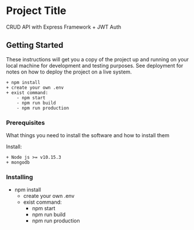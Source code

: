 # Project Title

CRUD API with Express Framework + JWT Auth


## Getting Started

These instructions will get you a copy of the project up and running on your local machine for development and testing purposes. See deployment for notes on how to deploy the project on a live system.

    + npm install
    + create your own .env 
    + exist command:
        - npm start
        - npm run build
        - npm run production

### Prerequisites

What things you need to install the software and how to install them

Install:
    
    + Node js >= v10.15.3
    + mongodb

### Installing

+ npm install
    + create your own .env 
    + exist command:
        - npm start
        - npm run build
        - npm run production

<!-- ## Running the tests

Explain how to run the automated tests for this system -->
<!-- 
### Break down into end to end tests

Explain what these tests test and why

```
Give an example
``` -->

<!-- ### And coding style tests

Explain what these tests test and why

```
Give an example
``` -->

<!-- ## Deployment

Add additional notes about how to deploy this on a live system

## Built With

* [Dropwizard](http://www.dropwizard.io/1.0.2/docs/) - The web framework used
* [Maven](https://maven.apache.org/) - Dependency Management
* [ROME](https://rometools.github.io/rome/) - Used to generate RSS Feeds -->

<!-- ## Contributing

Please read [CONTRIBUTING.md](https://gist.github.com/PurpleBooth/b24679402957c63ec426) for details on our code of conduct, and the process for submitting pull requests to us.

## Versioning

We use [SemVer](http://semver.org/) for versioning. For the versions available, see the [tags on this repository](https://github.com/your/project/tags). 

## Authors

* **Billie Thompson** - *Initial work* - [PurpleBooth](https://github.com/PurpleBooth)

See also the list of [contributors](https://github.com/your/project/contributors) who participated in this project.

## License

This project is licensed under the MIT License - see the [LICENSE.md](LICENSE.md) file for details

## Acknowledgments

* Hat tip to anyone whose code was used
* Inspiration
* etc -->

